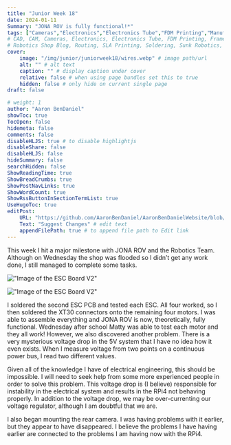 ```yaml
---
title: "Junior Week 18"
date: 2024-01-11
Summary: "JONA ROV is fully functional!*"
tags: ["Cameras","Electronics","Electronics Tube","FDM Printing","Manufacturing","Robotics Shop Blog","Sunk Robotics","Soldering"]
# CAD, CAM, Cameras, Electronics, Electronics Tube, FDM Printing, Frame, General CAD, Laser Cutting, Manufacturing, Milling, Miscellaneous, PCB Design,
# Robotics Shop Blog, Routing, SLA Printing, Soldering, Sunk Robotics, WAter-Jet Cutting, Watts Water Plaque
cover:
    image: "/img/junior/juniorweek18/wires.webp" # image path/url
    alt: "" # alt text
    caption: "" # display caption under cover
    relative: false # when using page bundles set this to true
    hidden: false # only hide on current single page
draft: false

# weight: 1
author: "Aaron BenDaniel"
showToc: true
TocOpen: false
hidemeta: false
comments: false
disableHLJS: true # to disable highlightjs
disableShare: false
disableHLJS: false
hideSummary: false
searchHidden: false
ShowReadingTime: true
ShowBreadCrumbs: true
ShowPostNavLinks: true
ShowWordCount: true
ShowRssButtonInSectionTermList: true
UseHugoToc: true
editPost:
    URL: "https://github.com/AaronBenDaniel/AaronBenDanielWebsite/blob/main/content"
    Text: "Suggest Changes" # edit text
    appendFilePath: true # to append file path to Edit link
---
```


This week I hit a major milestone with JONA ROV and the Robotics Team. Although on Wednesday the shop was flooded so I didn’t get any work done, I still managed to complete some tasks.

!["Image of the ESC Board V2"](/img/junior/juniorweek18/board.webp)

!["Image of the ESC Board V2"](/img/junior/juniorweek18/back.webp)

I soldered the second ESC PCB and tested each ESC. All four worked, so I then soldered the XT30 connectors onto the remaining four motors. I was able to assemble everything and JONA ROV is now, theoretically, fully functional. Wednesday after school Matty was able to test each motor and they all work! However, we also discovered another problem. There is a very mysterious voltage drop in the 5V system that I have no idea how it even exists. When I measure voltage from two points on a continuous power bus, I read two different values.

Given all of the knowledge I have of electrical engineering, this should be impossible. I will need to seek help from some more experienced people in order to solve this problem. This voltage drop is (I believe) responsible for instability in the electrical system and results in the RPi4 not behaving properly. In addition to the voltage drop, we may be over-currenting our voltage regulator, although I am doubtful that we are.

I also began mounting the rear camera. I was having problems with it earlier, but they appear to have disappeared. I believe the problems I have having earlier are connected to the problems I am having now with the RPi4.